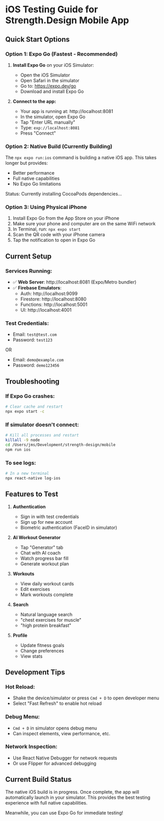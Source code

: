# iOS Testing Guide for Strength.Design Mobile App

## Quick Start Options

### Option 1: Expo Go (Fastest - Recommended)
1. **Install Expo Go** on your iOS Simulator:
   - Open the iOS Simulator
   - Open Safari in the simulator
   - Go to: https://expo.dev/go
   - Download and install Expo Go

2. **Connect to the app:**
   - Your app is running at: http://localhost:8081
   - In the simulator, open Expo Go
   - Tap "Enter URL manually"
   - Type: `exp://localhost:8081`
   - Press "Connect"

### Option 2: Native Build (Currently Building)
The `npx expo run:ios` command is building a native iOS app. This takes longer but provides:
- Better performance
- Full native capabilities
- No Expo Go limitations

Status: Currently installing CocoaPods dependencies...

### Option 3: Using Physical iPhone
1. Install Expo Go from the App Store on your iPhone
2. Make sure your phone and computer are on the same WiFi network
3. In Terminal, run: `npx expo start`
4. Scan the QR code with your iPhone camera
5. Tap the notification to open in Expo Go

## Current Setup

### Services Running:
- ✅ **Web Server**: http://localhost:8081 (Expo/Metro bundler)
- ✅ **Firebase Emulators**: 
  - Auth: http://localhost:9099
  - Firestore: http://localhost:8080
  - Functions: http://localhost:5001
  - UI: http://localhost:4001

### Test Credentials:
- Email: `test@test.com`
- Password: `test123`

OR

- Email: `demo@example.com`
- Password: `demo123456`

## Troubleshooting

### If Expo Go crashes:
```bash
# Clear cache and restart
npx expo start -c
```

### If simulator doesn't connect:
```bash
# Kill all processes and restart
killall -9 node
cd /Users/jms/Development/strength-design/mobile
npm run ios
```

### To see logs:
```bash
# In a new terminal
npx react-native log-ios
```

## Features to Test

1. **Authentication**
   - Sign in with test credentials
   - Sign up for new account
   - Biometric authentication (FaceID in simulator)

2. **AI Workout Generator**
   - Tap "Generator" tab
   - Chat with AI coach
   - Watch progress bar fill
   - Generate workout plan

3. **Workouts**
   - View daily workout cards
   - Edit exercises
   - Mark workouts complete

4. **Search**
   - Natural language search
   - "chest exercises for muscle"
   - "high protein breakfast"

5. **Profile**
   - Update fitness goals
   - Change preferences
   - View stats

## Development Tips

### Hot Reload:
- Shake the device/simulator or press `Cmd + D` to open developer menu
- Select "Fast Refresh" to enable hot reload

### Debug Menu:
- `Cmd + D` in simulator opens debug menu
- Can inspect elements, view performance, etc.

### Network Inspection:
- Use React Native Debugger for network requests
- Or use Flipper for advanced debugging

## Current Build Status

The native iOS build is in progress. Once complete, the app will automatically launch in your simulator. This provides the best testing experience with full native capabilities.

Meanwhile, you can use Expo Go for immediate testing!